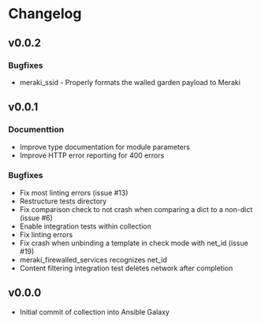 # Changelog

## v0.0.2

### Bugfixes
* meraki_ssid - Properly formats the walled garden payload to Meraki

## v0.0.1

### Documenttion
* Improve type documentation for module parameters
* Improve HTTP error reporting for 400 errors

### Bugfixes
* Fix most linting errors (issue #13)
* Restructure tests directory
* Fix comparison check to not crash when comparing a dict to a non-dict (issue #6)
* Enable integration tests within collection
* Fix linting errors
* Fix crash when unbinding a template in check mode with net_id (issue #19)
* meraki_firewalled_services recognizes net_id
* Content filtering integration test deletes network after completion

## v0.0.0
* Initial commit of collection into Ansible Galaxy
